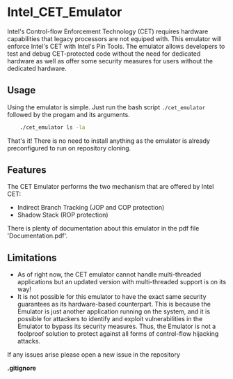 # Intel_CET_Emulator

Intel's Control-flow Enforcement Technology (CET) requires hardware capabilities that legacy processors are not equiped with. This emulator will enforce Intel's CET with Intel's Pin Tools. The emulator allows developers to test and debug CET-protected code without the need for dedicated hardware as well as offer some security measures for users without the dedicated hardware.

## Usage
Using the emulator is simple. Just run the bash script `./cet_emulator` followed by the progam and its arguments.
```bash
    ./cet_emulator ls -la
```

That's it! There is no need to install anything as the emulator is already preconfigured to run on repository cloning.

## Features
The CET Emulator performs the two mechanism that are offered by Intel CET:
 - Indirect Branch Tracking (JOP and COP protection)
 - Shadow Stack (ROP protection)

There is plenty of documentation about this emulator in the pdf file 'Documentation.pdf'.

## Limitations
 - As of right now, the CET emulator cannot handle multi-threaded applications but an updated version with multi-threaded support is on its way!
 - It is not possible for this emulator to have the exact same security guarantees as its hardware-based counterpart.  This is because the Emulator is just another application running on the system, and it is possible for attackers to identify and exploit vulnerabilities in the Emulator to bypass its security measures. Thus, the Emulator is not a foolproof solution to protect against all forms of control-flow hijacking attacks.

If any issues arise please open a new issue in the repository 

**.gitignore**